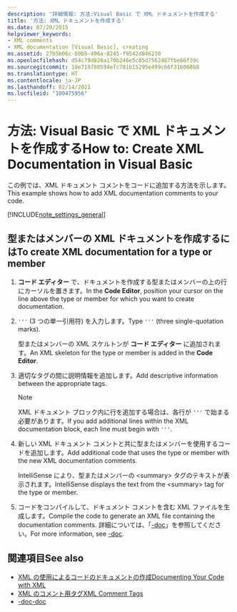 ```yaml
---
description: '詳細情報: 方法:Visual Basic で XML ドキュメントを作成する'
title: '方法: XML ドキュメントを作成する'
ms.date: 07/20/2015
helpviewer_keywords:
- XML comments
- XML documentation [Visual Basic], creating
ms.assetid: 27b5b06c-09b9-496a-8245-f9542d846230
ms.openlocfilehash: d54c79d820a170b246e5c85d7562487fbe66f39c
ms.sourcegitcommit: 10e719780594efc781b15295e499c66f316068b8
ms.translationtype: HT
ms.contentlocale: ja-JP
ms.lasthandoff: 02/14/2021
ms.locfileid: "100475956"
---
```

# <a name="how-to-create-xml-documentation-in-visual-basic"></a><span data-ttu-id="e96b8-103">方法: Visual Basic で XML ドキュメントを作成する</span><span class="sxs-lookup"><span data-stu-id="e96b8-103">How to: Create XML Documentation in Visual Basic</span></span>

<span data-ttu-id="e96b8-104">この例では、XML ドキュメント コメントをコードに追加する方法を示します。</span><span class="sxs-lookup"><span data-stu-id="e96b8-104">This example shows how to add XML documentation comments to your code.</span></span>

[!INCLUDE[note_settings_general](~/includes/note-settings-general-md.md)]

## <a name="to-create-xml-documentation-for-a-type-or-member"></a><span data-ttu-id="e96b8-105">型またはメンバーの XML ドキュメントを作成するには</span><span class="sxs-lookup"><span data-stu-id="e96b8-105">To create XML documentation for a type or member</span></span>

1. <span data-ttu-id="e96b8-106">**コード エディター** で、ドキュメントを作成する型またはメンバーの上の行にカーソルを置きます。</span><span class="sxs-lookup"><span data-stu-id="e96b8-106">In the **Code Editor**, position your cursor on the line above the type or member for which you want to create documentation.</span></span>

2. <span data-ttu-id="e96b8-107">`'''` (3 つの単一引用符) を入力します。</span><span class="sxs-lookup"><span data-stu-id="e96b8-107">Type `'''` (three single-quotation marks).</span></span>

    <span data-ttu-id="e96b8-108">型またはメンバーの XML スケルトンが **コード エディター** に追加されます。</span><span class="sxs-lookup"><span data-stu-id="e96b8-108">An XML skeleton for the type or member is added in the **Code Editor**.</span></span>

3. <span data-ttu-id="e96b8-109">適切なタグの間に説明情報を追加します。</span><span class="sxs-lookup"><span data-stu-id="e96b8-109">Add descriptive information between the appropriate tags.</span></span>

    > [!NOTE]
    > <span data-ttu-id="e96b8-110">XML ドキュメント ブロック内に行を追加する場合は、各行が `'''` で始まる必要があります。</span><span class="sxs-lookup"><span data-stu-id="e96b8-110">If you add additional lines within the XML documentation block, each line must begin with `'''`.</span></span>

4. <span data-ttu-id="e96b8-111">新しい XML ドキュメント コメントと共に型またはメンバーを使用するコードを追加します。</span><span class="sxs-lookup"><span data-stu-id="e96b8-111">Add additional code that uses the type or member with the new XML documentation comments.</span></span>

    <span data-ttu-id="e96b8-112">IntelliSense により、型またはメンバーの \<summary> タグのテキストが表示されます。</span><span class="sxs-lookup"><span data-stu-id="e96b8-112">IntelliSense displays the text from the \<summary> tag for the type or member.</span></span>

5. <span data-ttu-id="e96b8-113">コードをコンパイルして、ドキュメント コメントを含む XML ファイルを生成します。</span><span class="sxs-lookup"><span data-stu-id="e96b8-113">Compile the code to generate an XML file containing the documentation comments.</span></span> <span data-ttu-id="e96b8-114">詳細については、「[-doc](../../reference/command-line-compiler/doc.md)」を参照してください。</span><span class="sxs-lookup"><span data-stu-id="e96b8-114">For more information, see [-doc](../../reference/command-line-compiler/doc.md).</span></span>

## <a name="see-also"></a><span data-ttu-id="e96b8-115">関連項目</span><span class="sxs-lookup"><span data-stu-id="e96b8-115">See also</span></span>

- [<span data-ttu-id="e96b8-116">XML の使用によるコードのドキュメントの作成</span><span class="sxs-lookup"><span data-stu-id="e96b8-116">Documenting Your Code with XML</span></span>](documenting-your-code-with-xml.md)
- [<span data-ttu-id="e96b8-117">XML のコメント用タグ</span><span class="sxs-lookup"><span data-stu-id="e96b8-117">XML Comment Tags</span></span>](../../language-reference/xmldoc/index.md)
- [<span data-ttu-id="e96b8-118">-doc</span><span class="sxs-lookup"><span data-stu-id="e96b8-118">-doc</span></span>](../../reference/command-line-compiler/doc.md)

